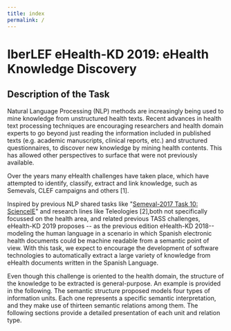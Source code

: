 ```yaml
---
title: index
permalink: /
---
```


# IberLEF eHealth-KD 2019: eHealth Knowledge Discovery

## Description of the Task

Natural Language Processing (NLP) methods are increasingly being used to mine knowledge from unstructured health texts. Recent advances in health text processing techniques are encouraging researchers and health domain experts to go beyond just reading the information included in published texts (e.g. academic manuscripts, clinical reports, etc.) and structured questionnaires, to discover new knowledge by mining health contents. This has allowed other perspectives to surface that were not previously available.

Over the years many eHealth challenges have taken place, which have attempted to identify, classify, extract and link knowledge, such as Semevals, CLEF campaigns and others [1].

Inspired by previous NLP shared tasks like "[Semeval-2017 Task 10: ScienceIE](http://alt.qcri.org/semeval2017/task10/)" and research lines like Teleologies [2],both not specifically focussed on the health area, and related previous TASS challenges, eHealth-KD 2019 proposes -- as the previous edition eHealth-KD 2018--  modeling the human language in a scenario in which Spanish electronic health documents could be machine readable from a semantic point of view. With this task, we expect to encourage the development of software technologies to automatically extract a large variety of knowledge from eHealth documents written in the Spanish Language.

Even though this challenge is oriented to the health domain, the structure of the knowledge to be extracted is general-purpose. An example is provided in the following. The semantic structure proposed models four types of information units. Each one represents a specific semantic interpretation, and they make use of thirteen semantic relations among them. The following sections provide a detailed presentation of each unit and relation type.
